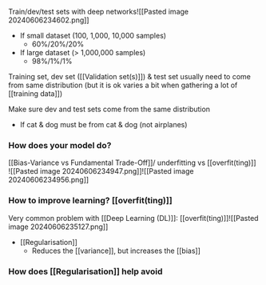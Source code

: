 Train/dev/test sets with deep networks![[Pasted image 20240606234602.png]]
- If small dataset (100, 1,000, 10,000 samples)
	- 60%/20%/20%
- If large dataset (> 1,000,000 samples)
	- 98%/1%/1%

Training set, dev set ([[Validation set(s)]]) & test set usually need to come from same distribution (but it is ok varies a bit when gathering a lot of [[training data]])

Make sure dev and test sets come from the same distribution
- If cat & dog must be from cat & dog (not airplanes)
### How does your model do?
[[Bias-Variance vs Fundamental Trade-Off]]/ underfitting vs [[overfit(ting)]]
![[Pasted image 20240606234947.png]]![[Pasted image 20240606234956.png]]
### How to improve learning? [[overfit(ting)]]
Very common problem with [[Deep Learning (DL)]]: [[overfit(ting)]]![[Pasted image 20240606235127.png]]
- [[Regularisation]]
	- Reduces the [[variance]], but increases the [[bias]]
### How does [[Regularisation]] help avoid 